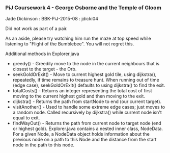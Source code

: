 ### PiJ Coursework 4 - George Osborne and the Temple of Gloom
Jade Dickinson : BBK-PiJ-2015-08 : jdicki04

Did not work as part of a pair.

As an aside, please try watching him run the maze at top speed while listening
to "Flight of the Bumblebee". You will not regret this.

Additional methods in Explorer.java
* greedy() - Greedily move to the node in the current neighbours that is closest to the target - the Orb.
* seekGoldOrExit() - Move to current highest gold tile, using dijkstra(), repeatedly, if time remains to treasure hunt. When running out of time (edge case), seekGoldOrExit() defaults to using dijkstra() to find the exit.
* totalCosts() - Returns an integer representing the total cost of first moving to the current highest gold and then moving to the exit.
* dijkstra() - Returns the path from startNode to end (our current target).
* visitAnother() - Used to handle some extreme edge cases; just moves to a random node. Called recursively by dijkstra() while current node isn't equal to exit.
* findWayOut() - Returns the path from current node to target node (end or highest gold).
Explorer.java contains a nested inner class, NodeData. For a given Node, a NodeData object holds information about the previous node on a path to this Node and the distance from the start node in the path to this node.